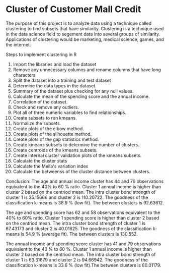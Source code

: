 # Cluster of Customer Mall Credit

The purpose of this project is to analyze data using a technique called clustering to find subsets that have similarity. Clustering is a technique used in the data science field to segement data into several groups of similarity. Applications of clustering would be marketing, medical science, games, and the internet.

Steps to implement clustering in R

1. Import the libraries and load the dataset
2. Remove any unnecessary columns and rename columns that have long characters
3. Split the dataset into a training and test dataset
4. Determine the data types in the dataset.
5. Summary of the dataset plus checking for any null values.
6. Calculate the mean of the spending score and the annual income.
7. Correlation of the dataset.
8. Check and remove any outliers.
9. Plot all of three numeric variables to find relationships.
10. Create subsets to run kmeans.
11. Normalize the subsets.
12. Create plots of the elbow method.
13. Create plots of the silhouette method.
14. Create plots of the gap statistics method.
15. Create kmeans subsets to determine the number of clusters.
16. Create centroids of the kmeans subsets.
17. Create internal cluster validation plots of the kmeans subsets.
18. Calculate the cluster stats
19. Calculate the Meila's variation index
20. Calculate the betweenss of the cluster distance between clusters.

Conclusion: The age and annual income cluster has 44 and 76 observations equivalent to the 40% to 60 % ratio. Cluster 1 annual income is higher than cluster 2 based on the centriod mean.  The intra cluster bond strength of cluster 1 is 35.15666 and cluster 2 is 110.20722. The goodness of the classification k-means is 38.9 % (low fit). The between clusters is 92.63612. 

The age and spending score has 62 and 58 observations equivalent to the 40% to 60% ratio. Cluster 1 spending score is higher than cluster 2 based on the centriod mean. The intra cluster bond strength of cluster 1 is 67.43173 and cluster 2 is 40.01625. The goodness of the classification k-means is 54.9 % (average fit). The between clusters is 130.552. 

The annual income and spending score cluster has 41 and 79 observations equivalent to the 40 % to 60 %. Cluster 1 annual income is higher than cluster 2 based on the centriod mean. The intra cluster bond strength of cluster 1 is 63.31879 and cluster 2 is 94.66942. The goodness of the classification k-means is 33.6 % (low fit).The between clusters is 80.01179. 
